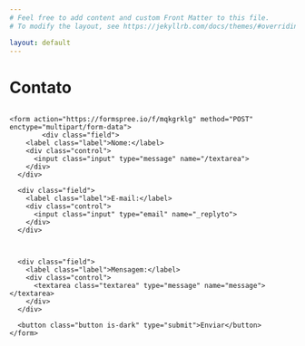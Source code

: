 ```yaml
---
# Feel free to add content and custom Front Matter to this file.
# To modify the layout, see https://jekyllrb.com/docs/themes/#overriding-theme-defaults

layout: default
---
```


# Contato

<!-- modify this form HTML and place wherever you want your form -->

<div class="columns">
  <div class="column is-half">

    <form action="https://formspree.io/f/mqkgrklg" method="POST" enctype="multipart/form-data">
            <div class="field">
        <label class="label">Nome:</label>
        <div class="control">
          <input class="input" type="message" name="/textarea">
        </div>
      </div>
      
      <div class="field">
        <label class="label">E-mail:</label>
        <div class="control">
          <input class="input" type="email" name="_replyto">
        </div>
      </div>



      <div class="field">
        <label class="label">Mensagem:</label>
        <div class="control">
          <textarea class="textarea" type="message" name="message"></textarea>
        </div>
      </div>
      
      <button class="button is-dark" type="submit">Enviar</button>
    </form>

  </div>
</div>
